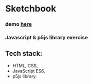# Sketchbook

### demo [here](https://pawel-chmiel.github.io/sketchbook/)

### Javascript & p5js library exercise

## Tech stack:

- HTML, CSS,
- JavaScript ES6,
- p5js library.
